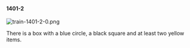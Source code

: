 #### 1401-2
![train-1401-2-0.png](https://github.com/lil-lab/nlvr/raw/master/nlvr/train/images/64/train-1401-2-0.png "train-1401-2-0.png")

There is a box with a blue circle, a black square and at least two yellow items.